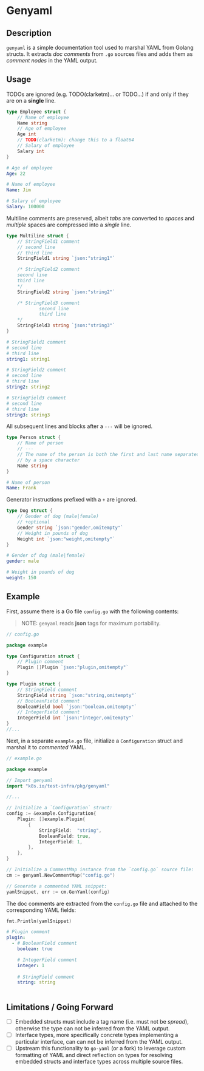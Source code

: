 # Genyaml

## Description
`genyaml` is a simple documentation tool used to marshal YAML from Golang structs. It extracts *doc comments* from `.go` sources files and adds them as *comment nodes* in the YAML output. 

## Usage

TODOs are ignored (e.g. TODO(clarketm)... or TODO...) if and only if they are on a **single** line.

```go
type Employee struct {
	// Name of employee
	Name string
	// Age of employee
	Age int
    // TODO(clarketm): change this to a float64
	// Salary of employee
	Salary int
}
```

```yaml
# Age of employee
Age: 22

# Name of employee
Name: Jim

# Salary of employee
Salary: 100000
```

Multiline comments are preserved, albeit *tabs* are converted to *spaces* and *multiple* spaces are compressed into a *single* line.

```go
type Multiline struct {
	// StringField1 comment
	// second line
	// third line
	StringField1 string `json:"string1"`

	/* StringField2 comment
	second line
	third line
	*/
	StringField2 string `json:"string2"`

	/* StringField3 comment
			second line
			third line
	*/
	StringField3 string `json:"string3"`
}
```

```yaml
# StringField1 comment
# second line
# third line
string1: string1

# StringField2 comment
# second line
# third line
string2: string2

# StringField3 comment
# second line
# third line
string3: string3
```

All subsequent lines and blocks after a `---` will be ignored.

```go
type Person struct {
	// Name of person
	// --- 
	// The name of the person is both the first and last name separated 
	// by a space character
	Name string
}
```

```yaml
# Name of person
Name: Frank
```

Generator instructions prefixed with a `+` are ignored.

```go
type Dog struct {
	// Gender of dog (male|female)
	// +optional
	Gender string `json:"gender,omitempty"`
	// Weight in pounds of dog
	Weight int `json:"weight,omitempty"`
}
```

```yaml
# Gender of dog (male|female)
gender: male

# Weight in pounds of dog
weight: 150
```

## Example

First, assume there is a Go file `config.go` with the following contents:
> NOTE: `genyaml` reads **json** tags for maximum portability.

```go
// config.go

package example

type Configuration struct {
	// Plugin comment
	Plugin []Plugin `json:"plugin,omitempty"`
}

type Plugin struct {
	// StringField comment
	StringField string `json:"string,omitempty"`
	// BooleanField comment
	BooleanField bool `json:"boolean,omitempty"`
	// IntegerField comment
	IntegerField int `json:"integer,omitempty"`
}
//...
```

Next, in a separate `example.go` file, initialize a `Configuration` struct and marshal it to *commented* YAML. 

```go
// example.go

package example

// Import genyaml
import "k8s.io/test-infra/pkg/genyaml"

//...

// Initialize a `Configuration` struct:
config := &example.Configuration{
    Plugin: []example.Plugin{
        {
            StringField:  "string",
            BooleanField: true,
            IntegerField: 1,
        },
    },
}

// Initialize a CommentMap instance from the `config.go` source file:
cm := genyaml.NewCommentMap("config.go")

// Generate a commented YAML snippet:
yamlSnippet, err := cm.GenYaml(config)
```

The doc comments are extracted from the `config.go` file and attached to the corresponding YAML fields:

```go
fmt.Println(yamlSnippet)
```

```yaml
# Plugin comment
plugin:
  - # BooleanField comment
    boolean: true

    # IntegerField comment
    integer: 1
    
    # StringField comment
    string: string
    
```

## Limitations / Going Forward

- [ ] Embedded structs must include a tag name (i.e. must not be *spread*), otherwise the type can not be inferred from the YAML output.
- [ ] Interface types, more specifically concrete types implementing a particular interface, can can not be inferred from the YAML output.
- [ ] Upstream this functionality to `go-yaml` (or a fork) to leverage custom formatting of YAML and direct reflection on types for resolving embedded structs and interface types across multiple source files.
